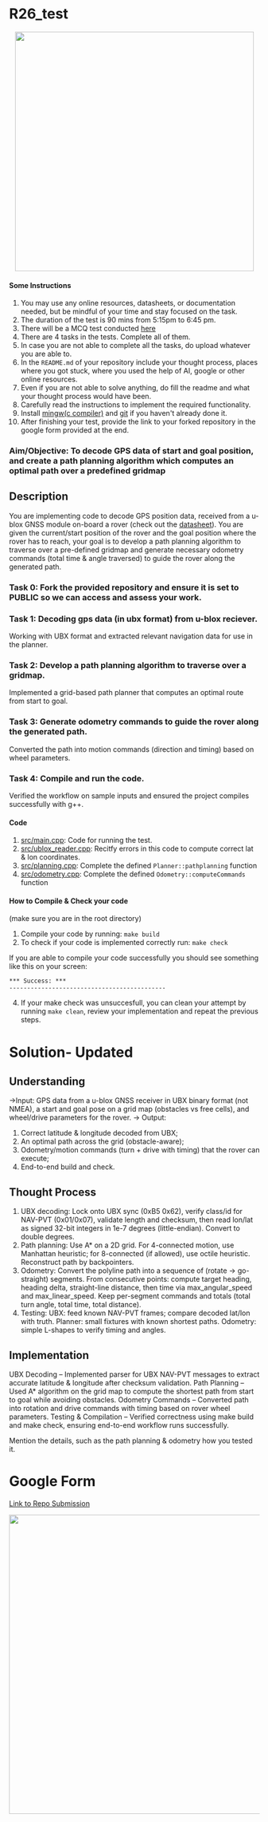 # R26_test

<p align="center">
  <img src="https://github.com/teamrudra/r26_test/blob/main/misc/rover.webp" width="480" height="480"/>

#### Some Instructions
1. You may use any online resources, datasheets, or documentation needed, but be mindful of your time and stay focused on the task.
2. The duration of the test is 90 mins from 5:15pm to 6:45 pm.
3. There will be a MCQ test conducted [here](https://rudra26test.vercel.app/)
4. There are 4 tasks in the tests. Complete all of them.
5. In case you are not able to complete all the tasks, do upload whatever you are able to.
6. In the `README.md` of your repository include your thought process, places where you got stuck, where you used the help of AI, google or other online resources.
7. Even if you are not able to solve anything, do fill the readme and what your thought process would have been.
8. Carefully read the instructions to implement the required functionality.
9. Install [mingw(c compiler)](https://www.mingw-w64.org/downloads/#w64devkit) and [git](https://git-scm.com/downloads) if you haven't already done it.
10. After finishing your test, provide the link to your forked repository in the google form provided at the end.

### Aim/Objective: To decode GPS data of start and goal position, and create a path planning algorithm which computes an optimal path over a predefined gridmap

## Description
You are implementing code to decode GPS position data, received from a u-blox GNSS module on-board a rover (check out the [datasheet](https://drive.google.com/file/d/1rOcPxpP-3JE8l39kBMiQV6KKe8B6zlDf/view)). You are given the current/start position of the rover and the goal position where the rover has to reach, your goal is to develop a path planning algorithm to traverse over a pre-defined gridmap and generate necessary odometry commands (total time & angle traversed) to guide the rover along the generated path. 

### Task 0: Fork the provided repository and ensure it is set to PUBLIC so we can access and assess your work.
### Task 1: Decoding gps data (in ubx format) from u-blox reciever.
Working with UBX format and extracted relevant navigation data for use in the planner.
### Task 2: Develop a path planning algorithm to traverse over a gridmap.
Implemented a grid-based path planner that computes an optimal route from start to goal.
### Task 3: Generate odometry commands to guide the rover along the generated path.
Converted the path into motion commands (direction and timing) based on wheel parameters.
### Task 4: Compile and run the code.
Verified the workflow on sample inputs and ensured the project compiles successfully with g++.

#### Code
1. [src/main.cpp](src/main.cpp): Code for running the test.
2. [src/ublox_reader.cpp](src/ublox_reader.cpp): Recitfy errors in this code to compute correct lat & lon coordinates.
3. [src/planning.cpp](src/planning.cpp): Complete the defined `Planner::pathplanning` function 
4. [src/odometry.cpp](src/odometry.cpp): Complete the defined `Odometry::computeCommands` function 

#### How to Compile & Check your code
(make sure you are in the root directory)   
1. Compile your code by running: `make build`
2. To check if your code is implemented correctly run: `make check`
   
If you are able to compile your code successfully you should see something like this on your screen:

```
*** Success: ***
--------------------------------------------
```

4. If your make check was unsuccesfull, you can clean your attempt by running `make clean`, review your implementation and repeat the previous steps.

# Solution- Updated
## Understanding
->Input: GPS data from a u-blox GNSS receiver in UBX binary format (not NMEA), a start and goal pose on a grid map (obstacles vs free cells), and wheel/drive parameters for the rover.
->	Output:
1.	Correct latitude & longitude decoded from UBX;
2.	An optimal path across the grid (obstacle-aware);
3.	Odometry/motion commands (turn + drive with timing) that the rover can execute;
4.	End-to-end build and check.

## Thought Process
1.	UBX decoding: Lock onto UBX sync (0xB5 0x62), verify class/id for NAV-PVT (0x01/0x07), validate length and checksum, then read lon/lat as signed 32-bit integers in 1e-7 degrees (little-endian). Convert to double degrees.
2.	Path planning: Use A* on a 2D grid. For 4-connected motion, use Manhattan heuristic; for 8-connected (if allowed), use octile heuristic. Reconstruct path by backpointers.
3.	Odometry: Convert the polyline path into a sequence of (rotate → go-straight) segments. From consecutive points: compute target heading, heading delta, straight-line distance, then time via max_angular_speed and max_linear_speed. Keep per-segment commands and totals (total turn angle, total time, total distance).
4.	Testing:
UBX: feed known NAV-PVT frames; compare decoded lat/lon with truth.
Planner: small fixtures with known shortest paths.
Odometry: simple L-shapes to verify timing and angles.

## Implementation
UBX Decoding – Implemented parser for UBX NAV-PVT messages to extract accurate latitude & longitude after checksum validation.
Path Planning – Used A* algorithm on the grid map to compute the shortest path from start to goal while avoiding obstacles.
Odometry Commands – Converted path into rotation and drive commands with timing based on rover wheel parameters.
Testing & Compilation – Verified correctness using make build and make check, ensuring end-to-end workflow runs successfully.

Mention the details, such as the path planning & odometry how you tested it.

# Google Form
[Link to Repo Submission](https://docs.google.com/forms/d/e/1FAIpQLSdlVJ2LzP8wUOATRD804zDVL611rwwGMO1y_ecYu5aoV5YQfw/viewform)


<p align="center">
  <img src="https://github.com/teamrudra/r25-test/blob/main/datasheets/feynman-simple.jpg" width="600" height="600"/>
</p>
     
